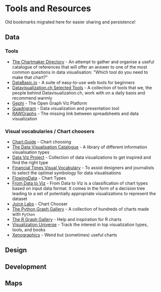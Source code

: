 # Tools and Resources
Old bookmarks migrated here for easier sharing and persistence!

## Data

### Tools

- [The Chartmaker Directory](https://chartmaker.visualisingdata.com/) - An attempt to gather and organise a useful catalogue of references that will offer an answer to one of the most common questions in data visualisation: "Which tool do you need to make that chart?"
- [DataBasic.io](https://www.databasic.io/en/) - A suite of easy-to-use web tools for beginners
- [Datavisualization.ch Selected Tools](http://selection.datavisualization.ch/) - A collection of tools that we, the people behind Datavisualization.ch, work with on a daily basis and recommend warmly
- [Gephi](https://gephi.org/) - The Open Graph Viz Platform
- [Quadrigram](https://www.quadrigram.com/) - Data visualization and presentation tool
- [RAWGraphs](https://rawgraphs.io/) - The missing link between spreadsheets and data visualization

### Visual vocabularies / Chart choosers

- [Chart.Guide](https://chart.guide/charts/chart-choosing/) - Chart choosing
- [The Data Visualisation Catalogue](https://datavizcatalogue.com/) - A library of different information visualisation types
- [Data Viz Project](https://datavizproject.com/) - Collection of data visualizations to get inspired and find the right type
- [Financial Times Visual Vocabulary](https://github.com/ft-interactive/chart-doctor/tree/master/visual-vocabulary) - To assist designers and journalists to select the optimal symbology for data visualisations
- [FlowingData](https://flowingdata.com/chart-types/) - Chart Types
- [From Data to Viz](https://www.data-to-viz.com/) - From Data to Viz is a classification of chart types based on input data format. It comes in the form of a decision tree leading to a set of potentially appropriate visualizations to represent the dataset
- [Juice Labs](http://labs.juiceanalytics.com/chartchooser/index.html) - Chart Chooser
- [The Python Graph Gallery](https://www.python-graph-gallery.com/) - A collection of hundreds of charts made with `Python`
- [The R Graph Gallery](https://www.r-graph-gallery.com/) - Help and inspiration for R charts
- [Visualization Universe](http://visualizationuniverse.com/charts/) - Track the interest in top visualization types, tools, and books
- [Xenographics](https://xeno.graphics/) - Weird but (sometimes) useful charts


## Design

## Development

## Maps

